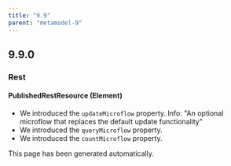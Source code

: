 ```yaml
---
title: "9.9"
parent: "metamodel-9"
---
```


## 9.9.0

### Rest

#### PublishedRestResource (Element)
* We introduced the `updateMicroflow` property. Info: "An optional microflow that replaces the default update functionality"
* We introduced the `queryMicroflow` property. 
* We introduced the `countMicroflow` property. 

This page has been generated automatically.
